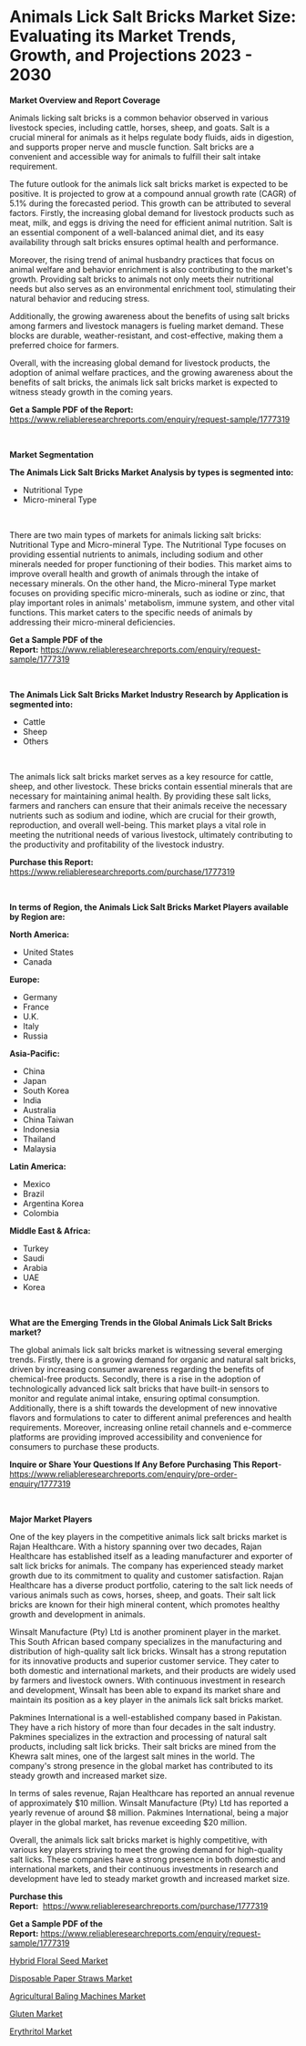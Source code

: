 <p><h1>Animals Lick Salt Bricks Market Size: Evaluating its Market Trends, Growth, and Projections 2023 - 2030</h1></p><p><strong>Market Overview and Report Coverage</strong></p>
<p><p>Animals licking salt bricks is a common behavior observed in various livestock species, including cattle, horses, sheep, and goats. Salt is a crucial mineral for animals as it helps regulate body fluids, aids in digestion, and supports proper nerve and muscle function. Salt bricks are a convenient and accessible way for animals to fulfill their salt intake requirement.</p><p>The future outlook for the animals lick salt bricks market is expected to be positive.   It is projected to grow at a compound annual growth rate (CAGR) of 5.1% during the forecasted period. This growth can be attributed to several factors. Firstly, the increasing global demand for livestock products such as meat, milk, and eggs is driving the need for efficient animal nutrition. Salt is an essential component of a well-balanced animal diet, and its easy availability through salt bricks ensures optimal health and performance.</p><p>Moreover, the rising trend of animal husbandry practices that focus on animal welfare and behavior enrichment is also contributing to the market's growth. Providing salt bricks to animals not only meets their nutritional needs but also serves as an environmental enrichment tool, stimulating their natural behavior and reducing stress.</p><p>Additionally, the growing awareness about the benefits of using salt bricks among farmers and livestock managers is fueling market demand. These blocks are durable, weather-resistant, and cost-effective, making them a preferred choice for farmers.</p><p>Overall, with the increasing global demand for livestock products, the adoption of animal welfare practices, and the growing awareness about the benefits of salt bricks, the animals lick salt bricks market is expected to witness steady growth in the coming years.</p></p>
<p><strong>Get a Sample PDF of the Report:</strong> <a href="https://www.reliableresearchreports.com/enquiry/request-sample/1777319">https://www.reliableresearchreports.com/enquiry/request-sample/1777319</a></p>
<p>&nbsp;</p>
<p><strong>Market Segmentation</strong></p>
<p><strong>The Animals Lick Salt Bricks Market Analysis by types is segmented into:</strong></p>
<p><ul><li>Nutritional Type</li><li>Micro-mineral Type</li></ul></p>
<p>&nbsp;</p>
<p><p>There are two main types of markets for animals licking salt bricks: Nutritional Type and Micro-mineral Type. The Nutritional Type focuses on providing essential nutrients to animals, including sodium and other minerals needed for proper functioning of their bodies. This market aims to improve overall health and growth of animals through the intake of necessary minerals. On the other hand, the Micro-mineral Type market focuses on providing specific micro-minerals, such as iodine or zinc, that play important roles in animals' metabolism, immune system, and other vital functions. This market caters to the specific needs of animals by addressing their micro-mineral deficiencies.</p></p>
<p><strong>Get a Sample PDF of the Report:</strong>&nbsp;<a href="https://www.reliableresearchreports.com/enquiry/request-sample/1777319">https://www.reliableresearchreports.com/enquiry/request-sample/1777319</a></p>
<p>&nbsp;</p>
<p><strong>The Animals Lick Salt Bricks Market Industry Research by Application is segmented into:</strong></p>
<p><ul><li>Cattle</li><li>Sheep</li><li>Others</li></ul></p>
<p>&nbsp;</p>
<p><p>The animals lick salt bricks market serves as a key resource for cattle, sheep, and other livestock. These bricks contain essential minerals that are necessary for maintaining animal health. By providing these salt licks, farmers and ranchers can ensure that their animals receive the necessary nutrients such as sodium and iodine, which are crucial for their growth, reproduction, and overall well-being. This market plays a vital role in meeting the nutritional needs of various livestock, ultimately contributing to the productivity and profitability of the livestock industry.</p></p>
<p><strong>Purchase this Report:</strong>&nbsp; <a href="https://www.reliableresearchreports.com/purchase/1777319">https://www.reliableresearchreports.com/purchase/1777319</a></p>
<p>&nbsp;</p>
<p><strong>In terms of Region, the Animals Lick Salt Bricks Market Players available by Region are:</strong></p>
<p>
    <p> <strong> North America: </strong>
        <ul>
            <li>United States</li>
            <li>Canada</li>
        </ul>
        </p> 
    <p> <strong> Europe: </strong>
        <ul>
            <li>Germany</li>
            <li>France</li>
            <li>U.K.</li>
            <li>Italy</li>
            <li>Russia</li>
        </ul>
        </p> 
    <p> <strong> Asia-Pacific: </strong>
        <ul>
            <li>China</li>
            <li>Japan</li>
            <li>South Korea</li>
            <li>India</li>
            <li>Australia</li>
            <li>China Taiwan</li>
            <li>Indonesia</li>
            <li>Thailand</li>
            <li>Malaysia</li>
        </ul>
        </p> 
    <p> <strong> Latin America: </strong>
        <ul>
            <li>Mexico</li>
            <li>Brazil</li>
            <li>Argentina Korea</li>
            <li>Colombia</li>
        </ul>
        </p> 
    <p> <strong> Middle East & Africa: </strong>
        <ul>
            <li>Turkey</li>
            <li>Saudi</li>
            <li>Arabia</li>
            <li>UAE</li>
            <li>Korea</li>
        </ul>
    </p>
    </p>
<p>&nbsp;</p>
<p><strong>What are the Emerging Trends in the Global Animals Lick Salt Bricks market?</strong></p>
<p><p>The global animals lick salt bricks market is witnessing several emerging trends. Firstly, there is a growing demand for organic and natural salt bricks, driven by increasing consumer awareness regarding the benefits of chemical-free products. Secondly, there is a rise in the adoption of technologically advanced lick salt bricks that have built-in sensors to monitor and regulate animal intake, ensuring optimal consumption. Additionally, there is a shift towards the development of new innovative flavors and formulations to cater to different animal preferences and health requirements. Moreover, increasing online retail channels and e-commerce platforms are providing improved accessibility and convenience for consumers to purchase these products.</p></p>
<p><strong>Inquire or Share Your Questions If Any Before Purchasing This Report</strong>- <a href="https://www.reliableresearchreports.com/enquiry/pre-order-enquiry/1777319">https://www.reliableresearchreports.com/enquiry/pre-order-enquiry/1777319</a></p>
<p>&nbsp;</p>
<p><strong>Major Market Players</strong></p>
<p><p>One of the key players in the competitive animals lick salt bricks market is Rajan Healthcare. With a history spanning over two decades, Rajan Healthcare has established itself as a leading manufacturer and exporter of salt lick bricks for animals. The company has experienced steady market growth due to its commitment to quality and customer satisfaction. Rajan Healthcare has a diverse product portfolio, catering to the salt lick needs of various animals such as cows, horses, sheep, and goats. Their salt lick bricks are known for their high mineral content, which promotes healthy growth and development in animals.</p><p>Winsalt Manufacture (Pty) Ltd is another prominent player in the market. This South African based company specializes in the manufacturing and distribution of high-quality salt lick bricks. Winsalt has a strong reputation for its innovative products and superior customer service. They cater to both domestic and international markets, and their products are widely used by farmers and livestock owners. With continuous investment in research and development, Winsalt has been able to expand its market share and maintain its position as a key player in the animals lick salt bricks market.</p><p>Pakmines International is a well-established company based in Pakistan. They have a rich history of more than four decades in the salt industry. Pakmines specializes in the extraction and processing of natural salt products, including salt lick bricks. Their salt bricks are mined from the Khewra salt mines, one of the largest salt mines in the world. The company's strong presence in the global market has contributed to its steady growth and increased market size.</p><p>In terms of sales revenue, Rajan Healthcare has reported an annual revenue of approximately $10 million. Winsalt Manufacture (Pty) Ltd has reported a yearly revenue of around $8 million. Pakmines International, being a major player in the global market, has revenue exceeding $20 million.</p><p>Overall, the animals lick salt bricks market is highly competitive, with various key players striving to meet the growing demand for high-quality salt licks. These companies have a strong presence in both domestic and international markets, and their continuous investments in research and development have led to steady market growth and increased market size.</p></p>
<p><strong>Purchase this Report:</strong>&nbsp;&nbsp;<a href="https://www.reliableresearchreports.com/purchase/1777319">https://www.reliableresearchreports.com/purchase/1777319</a></p>
<p></p>
<p><strong>Get a Sample PDF of the Report:</strong>&nbsp;<a href="https://www.reliableresearchreports.com/enquiry/request-sample/1777319">https://www.reliableresearchreports.com/enquiry/request-sample/1777319</a></p>
<p><p><a href="https://github.com/Chiragrp22/Market-Research-Report-List-1/blob/main/hybrid-floral-seed-market.md">Hybrid Floral Seed Market</a></p><p><a href="https://medium.com/@mayankdeswal9588dm/decoding-disposable-paper-straws-market-metrics-market-share-trends-and-growth-patterns-292e130adcd3">Disposable Paper Straws Market</a></p><p><a href="https://github.com/Chiragrp23/Market-Research-Report-List-1/blob/main/agricultural-baling-machines-market.md">Agricultural Baling Machines Market</a></p><p><a href="https://www.linkedin.com/pulse/gluten-market-research-report-provides-thorough-industry-2ojye/">Gluten Market</a></p><p><a href="https://www.linkedin.com/pulse/erythritol-market-research-report-provides-thorough-industry-jgkbe/">Erythritol Market</a></p></p>